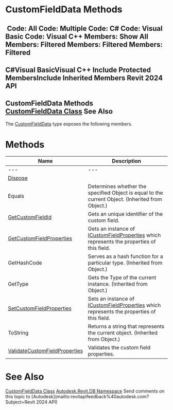 # CustomFieldData Methods

﻿
 Code: All Code: Multiple Code: C# Code: Visual Basic Code: Visual C++  Members: Show All Members: Filtered Members: Filtered Members: Filtered   
---  
C#Visual BasicVisual C++
Include Protected MembersInclude Inherited Members
Revit 2024 API  
---  
CustomFieldData Methods  
[CustomFieldData Class](a52a5cda-3a0a-6866-bd0f-d2b9cb6e5ffe.md "CustomFieldData Class") See Also  
---  
The [CustomFieldData](a52a5cda-3a0a-6866-bd0f-d2b9cb6e5ffe.md "CustomFieldData Class") type exposes the following members.
# Methods
| Name | Description |
| --- | --- |
| --- | --- | --- |
| [Dispose](24f965a9-7591-4629-e013-906495d884d6.md "Dispose Method") |
| Equals | Determines whether the specified Object is equal to the current Object. (Inherited from Object.) |
| [GetCustomFieldId](581bbb81-464e-3a69-3d31-49d1891199c7.md "GetCustomFieldId Method") | Gets an unique identifier of the custom field. |
| [GetCustomFieldProperties](9de9b290-c9f0-167c-ed37-952704c046c6.md "GetCustomFieldProperties Method") | Gets an instance of [ICustomFieldProperties](c468ee3f-5627-b99b-9219-cd807539e228.md "ICustomFieldProperties Interface") which represents the properties of this field. |
| GetHashCode | Serves as a hash function for a particular type.  (Inherited from Object.) |
| GetType | Gets the Type of the current instance. (Inherited from Object.) |
| [SetCustomFieldProperties](a13a0167-411a-3507-99e5-cca3f44d4feb.md "SetCustomFieldProperties Method") | Sets an instance of [ICustomFieldProperties](c468ee3f-5627-b99b-9219-cd807539e228.md "ICustomFieldProperties Interface") which represents the properties of this field. |
| ToString | Returns a string that represents the current object. (Inherited from Object.) |
| [ValidateCustomFieldProperties](e0298fd1-9ae5-584b-3d5b-aac318d93fd0.md "ValidateCustomFieldProperties Method") | Validates the custom field properties. |

# See Also
[CustomFieldData Class](a52a5cda-3a0a-6866-bd0f-d2b9cb6e5ffe.md "CustomFieldData Class")
[Autodesk.Revit.DB Namespace](87546ba7-461b-c646-cbb1-2cb8f5bff8b2.md "Autodesk.Revit.DB Namespace")
Send comments on this topic to [Autodesk](mailto:revitapifeedback%40autodesk.com?Subject=Revit 2024 API)